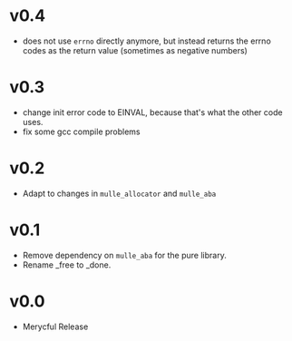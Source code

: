 # v0.4

* does not use `errno` directly anymore, but instead returns the errno codes
  as the return value (sometimes as negative numbers)

# v0.3

* change init error code to EINVAL, because that's what the other code uses.
* fix some gcc compile problems

# v0.2

* Adapt to changes in `mulle_allocator` and `mulle_aba`

# v0.1

* Remove dependency on `mulle_aba` for the pure library.
* Rename _free to _done.

# v0.0

* Merycful Release
